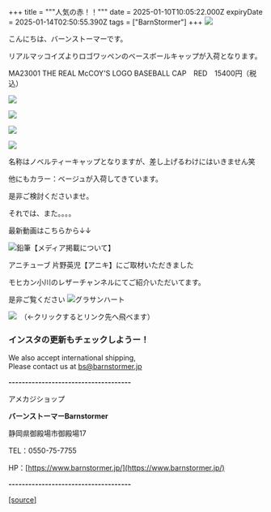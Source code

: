 +++
title = """人気の赤！！"""
date = 2025-01-10T10:05:22.000Z
expiryDate = 2025-01-14T02:50:55.390Z
tags = ["BarnStormer"]
+++
[![](https://stat.ameba.jp/user_images/20231023/16/barnstormer-go/b2/03/p/o0420015015354743273.png)](https://ameblo.jp/barnstormer-go/entry-12825670498.html)

こんにちは、バーンストーマーです。

リアルマッコイズよりロゴワッペンのベースボールキャップが入荷となります。

MA23001 THE REAL McCOY'S LOGO BASEBALL CAP　RED　15400円（税込）

[![](https://stat.ameba.jp/user_images/20250111/10/barnstormer-go/d5/1c/j/o0466070015531852860.jpg)](https://stat.ameba.jp/user_images/20250111/10/barnstormer-go/d5/1c/j/o0466070015531852860.jpg)

[![](https://stat.ameba.jp/user_images/20250111/10/barnstormer-go/c2/34/j/o0466070015531852861.jpg)](https://stat.ameba.jp/user_images/20250111/10/barnstormer-go/c2/34/j/o0466070015531852861.jpg)

[![](https://stat.ameba.jp/user_images/20250111/10/barnstormer-go/ed/6b/j/o0466070015531852863.jpg)](https://stat.ameba.jp/user_images/20250111/10/barnstormer-go/ed/6b/j/o0466070015531852863.jpg)

[![](https://stat.ameba.jp/user_images/20250111/10/barnstormer-go/3d/6c/j/o0512070015531852865.jpg)](https://stat.ameba.jp/user_images/20250111/10/barnstormer-go/3d/6c/j/o0512070015531852865.jpg)

名称はノベルティーキャップとなりますが、差し上げるわけにはいきません笑

他にもカラー：ベージュが入荷してきています。

是非ご検討くださいませ。

それでは、また。。。。

最新動画はこちらから↓↓

![鉛筆](https://stat100.ameba.jp/blog/ucs/img/char/char3/519.png)【メディア掲載について】

アニチューブ 片野英児【アニキ】にご取材いただきました

モヒカン小川のレザーチャンネルにてご紹介いただいてます。

是非ご覧ください ![グラサンハート](https://stat100.ameba.jp/blog/ucs/img/char/char3/148.png)

[![](https://stat.ameba.jp/user_images/20230412/16/barnstormer-go/6a/23/p/o0108010815269242493.png)](https://www.instagram.com/barnstormer_daily/)　（←クリックするとリンク先へ飛べます）

### インスタの更新もチェックしようー！

We also accept international shipping,  
Please contact us at bs@barnstormer.jp

**\-------------------------------------**

アメカジショップ

**バーンストーマーBarnstormer**

静岡県御殿場市御殿場17

TEL：0550-75-7755

HP：[https://www.barnstormer.jp/](https://www.barnstormer.jp/)

**\-------------------------------------**

[[source]](https://ameblo.jp/barnstormer-go/entry-12881939435.html)
